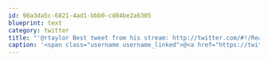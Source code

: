 ```yaml
---
id: 98a3da5c-6821-4ad1-bbb0-cd84be2a6305
blueprint: text
category: twitter
title: "'@rtaylor Best tweet from his stream: http://twitter.com/#!/ReallyVirtual/status/64912440353234944"
caption: '<span class="username username_linked">@<a href="https://twitter.com/rtaylor" title="Elon Musk">rtaylor</a></span> Best tweet from his stream: http://twitter.com/#!/ReallyVirtual/status/64912440353234944'
---
```

